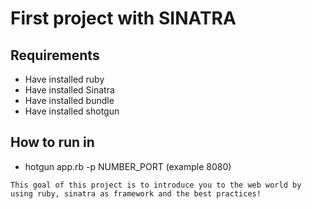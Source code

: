 # First project with SINATRA #
## Requirements ##
* Have installed ruby
* Have installed Sinatra
* Have installed bundle
* Have installed shotgun

## How to run in ##
* hotgun app.rb -p NUMBER_PORT (example 8080)

```
This goal of this project is to introduce you to the web world by using ruby, sinatra as framework and the best practices!
```